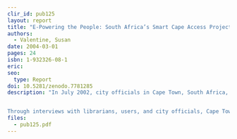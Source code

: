 ```yaml
---
clir_id: pub125
layout: report
title: "E-Powering the People: South Africa’s Smart Cape Access Project"
authors: 
  - Valentine, Susan
date: 2004-03-01
pages: 24
isbn: 1-932326-08-1
eric:
seo:
  type: Report
doi: 10.5281/zenodo.7781285
description: "In July 2002, city officials in Cape Town, South Africa, launched the Smart Cape Access Project to provide free Internet access in six public libraries in disadvantaged areas across the city. Within a month, patrons in these libraries had free Internet access for the first time. A year later, city officials received the Bill & Melinda Gates Foundation Access to Learning Award 2003 for their innovative project.


Through interviews with librarians, users, and city officials, Cape Town reporter Susan Valentine describes the inspiration for the project, how it was implemented, and the enormous impact it has had on the lives of Cape Town residents. She also discusses the importance of private donations and partnerships to the project’s success."
files:
  - pub125.pdf
---
```

